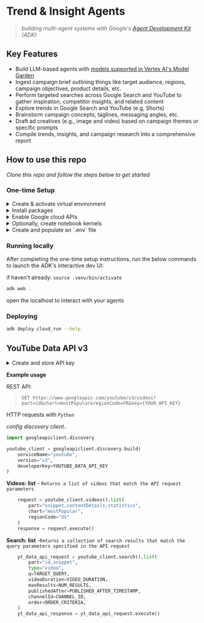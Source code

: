 # Trend & Insight Agents

> *building multi-agent systems with Google's [Agent Development Kit](https://google.github.io/adk-docs/) (ADK)*

## Key Features
- Build LLM-based agents with [models supported in Vertex AI's Model Garden](https://cloud.google.com/vertex-ai/generative-ai/docs/model-garden/available-models)
- Ingest campaign brief outlining things like target audience, regions, campaign objectives, product details, etc.
- Perform targeted searches across Google Search and YouTube to gather inspiration, competitor insights, and related content
- Explore trends in Google Search and YouTube (e.g, Shorts)
- Brainstorm campaign concepts, taglines, messaging angles, etc.
- Draft ad creatives (e.g., image and video) based on campaign themes or specific prompts
- Compile trends, insights, and campaign research into a comprehensive report

## How to use this repo

*Clone this repo and follow the steps below to get started*

### One-time Setup

<details>
  <summary>Create & activate virtual environment</summary>

```bash
sudo apt-get install virtualenv python3-venv python3-pip

python3 -m venv .venv

source .venv/bin/activate
```
</details>

<details>
  <summary>Install packages</summary>

*Optionally install `ipykernel` to run/test in notebooks*

```bash
pip install pipx
pip install -U poetry ipykernel packaging

poetry install

poetry env use 3.12
```
</details>

<details>
  <summary>Enable Google cloud APIs</summary>

```bash
gcloud services enable artifactregistry.googleapis.com \
    bigquery.googleapis.com \
    logging.googleapis.com \
    run.googleapis.com \
    storage-component.googleapis.com  \
    eventarc.googleapis.com \
    serviceusage.googleapis.com \
    secretmanager.googleapis.com \
    aiplatform.googleapis.com
```
</details>


<details>
  <summary>Optionally, create notebook kernels</summary>

*create kernel with required packages for notebooks hosted locally or in [Vertex AI Workbench Instances](https://cloud.google.com/vertex-ai/docs/workbench/instances/introduction)* 

**hosted locally**

```
export ENV_NAME=py312_venv
python3 -m ipykernel install --user --name $ENV_NAME --display-name $ENV_NAME
```

**hosted in Vertex AI Workbench**

*run this in notebook instance terminal window*

```bash
export ENV_NAME=py312_venv
DL_ANACONDA_ENV_HOME="${DL_ANACONDA_HOME}/envs/$ENV_NAME"
echo $DL_ANACONDA_ENV_HOME

python3 -m ipykernel install --prefix "${DL_ANACONDA_ENV_HOME}" --name $ENV_NAME --display-name $ENV_NAME
```
</details>

<details>
  <summary>Create and populate an `.env` file</summary>

```bash
touch .env
```

*edit `.env` file with your values:*

```bash
GOOGLE_GENAI_USE_VERTEXAI=1
GOOGLE_CLOUD_PROJECT=YOUR_GCP_PROJECT_ID
GOOGLE_CLOUD_PROJECT_NUMBER=YOUR_GCP_PROJECT_NUMBER # e.g., 1234756
GOOGLE_CLOUD_LOCATION=YOUR_LOCATION # e.g., us-central1
YT_SECRET_MNGR_NAME=YOUR_SECRET_NAME # e.g., yt-data-api
BUCKET=gs://YOUR_GCS_BUCKET_NAME # create a GCS bucket
GOOGLE_API_KEY=None # Optional
```

*read and execute `.env` file:*

```bash
source .env
```

*create Cloud Storage bucket:*

```bash
gcloud storage buckets create gs://BUCKET_NAME --location=BUCKET_LOCATION
```
</details>


### Running locally

After completing the one-time setup instructions, run the below commands to launch the ADK's interactive dev UI:

if haven't already: `source .venv/bin/activate`

```bash
adk web .
```
open the localhost to interact with your agents


### Deploying

```bash
adk deploy cloud_run --help
```

## YouTube Data API v3

<details>
  <summary>Create and store API key</summary>

1. See [these instructions](https://developers.google.com/youtube/v3/getting-started) for getting a `YOUTUBE_DATA_API_KEY`

2. Store this API key in [Secret Manager](https://cloud.google.com/secret-manager/docs/creating-and-accessing-secrets) as `yt-data-api`. See [create a secret and access a secret version](https://cloud.google.com/secret-manager/docs/create-secret-quickstart#create_a_secret_and_access_a_secret_version) or step-by-step guidance

</details>

**Example usage**

REST API:

> `GET https://www.googleapis.com/youtube/v3/videos?part=id&chart=mostPopular&regionCode=FR&key={YOUR_API_KEY}`

HTTP requests with `Python`

*config discovery client..*

```python
import googleapiclient.discovery

youtube_client = googleapiclient.discovery.build(
    serviceName="youtube", 
    version="v3", 
    developerKey=YOUTUBE_DATA_API_KEY
)
```

**Videos: list** - `Returns a list of videos that match the API request parameters`

```python
    request = youtube_client.videos().list(
        part="snippet,contentDetails,statistics",
        chart="mostPopular",
        regionCode="US"
    )
    response = request.execute()
```

**Search: list** -`Returns a collection of search results that match the query parameters specified in the API request`

```python
    yt_data_api_request = youtube_client.search().list(
        part="id,snippet",
        type="video",
        q=TARGET_QUERY,
        videoDuration=VIDEO_DURATION,
        maxResults=NUM_RESULTS,
        publishedAfter=PUBLISHED_AFTER_TIMESTAMP,
        channelId=CHANNEL_ID,
        order=ORDER_CRITERIA,
    )
    yt_data_api_response = yt_data_api_request.execute()
```
 
</details>